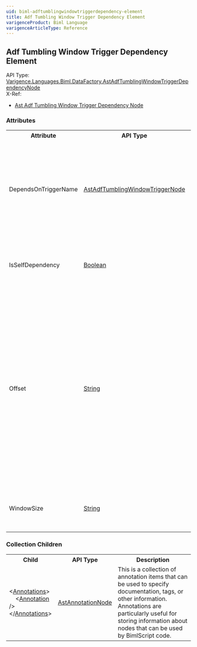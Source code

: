 ```yaml
---
uid: biml-adftumblingwindowtriggerdependency-element
title: Adf Tumbling Window Trigger Dependency Element
varigenceProduct: Biml Language
varigenceArticleType: Reference
---
```

## Adf Tumbling Window Trigger Dependency Element<div class="AssemblyInfoGroup"><div class="CrossReferenceGroup"><div class="CrossReferenceHeader">API Type:</div><div class="CrossReferenceValue"><a href="../api-reference/Varigence.Languages.Biml.DataFactory.AstAdfTumblingWindowTriggerDependencyNode.html">Varigence.Languages.Biml.DataFactory.AstAdfTumblingWindowTriggerDependencyNode</a></div></div><div class="CrossReferenceGroup"><div class="CrossReferenceHeader">X-Ref:</div><ul class="xrefRow"><li><a class='xref' href ="Varigence.Languages.Biml.DataFactory.AstAdfTumblingWindowTriggerDependencyNode.html">Ast Adf Tumbling Window Trigger Dependency Node</a></li></ul></div></div><div class="AttributeGroup"><h3>Attributes</h3><table id="AttributeList" class="AttributeList"><tbody><tr><th class="AttributeNameColumnHeader">Attribute</th><th class="AttributeTypeColumnHeader">API Type</th><th class="AttributeDefaultColumnHeader">Default</th><th class="AttributeSummaryColumnHeader">Description</th></tr><tr class="ad0"><td class="AttributeName">DependsOnTriggerName</td><td class="AttributeType"><a href="../api-reference/Varigence.Languages.Biml.DataFactory.AstAdfTumblingWindowTriggerNode.html">AstAdfTumblingWindowTriggerNode</a></td><td class="AttributeDefault">&nbsp;</td><td class="AttributeSummary"><div class ="SummaryItem">Specifies a reference to the tumbling window trigger upon which the parent trigger execution is conditioned. This references an existing definiton.</div></td></tr><tr class="ad1"><td class="AttributeName">IsSelfDependency</td><td class="AttributeType"><a href="https://msdn.microsoft.com/en-us/library/System.Boolean.aspx">Boolean</a></td><td class="AttributeDefault">False</td><td class="AttributeSummary"><div class ="SummaryItem">Specify this property if you would like this dependency to be a self dependency. </div></td></tr><tr class="ad0"><td class="AttributeName">Offset</td><td class="AttributeType"><a href="https://msdn.microsoft.com/en-us/library/System.String.aspx">String</a></td><td class="AttributeDefault">&nbsp;</td><td class="AttributeSummary"><div class ="SummaryItem">Windows authentication user.Offset of the dependency trigger. This should be Time-Span formatted, with both negative and positive values permitted. Offset is mandatory if the trigger is depending on itself otherwise it is optional. Self-dependency must be a negative value. </div></td></tr><tr class="ad1"><td class="AttributeName">WindowSize</td><td class="AttributeType"><a href="https://msdn.microsoft.com/en-us/library/System.String.aspx">String</a></td><td class="AttributeDefault">&nbsp;</td><td class="AttributeSummary"><div class ="SummaryItem">Timespan formatted size of the tumbling window dependency. </div></td></tr></tbody></table></div><div class="ChildGroup">### Collection Children<table id="ChildList" class="ChildList"><tbody><tr><th class="ChildNameColumnHeader">Child</th><th class="ChildTypeColumnHeader">API Type</th><th class="ChildSummaryColumnHeader">Description</th></tr><tr class="cd0"><td class="ChildName"><span class="punc">&lt;</span><a href=Varigence.Languages.Biml.AstNode_Annotations.html">Annotations</a><span class="punc">&gt;</span><br />&nbsp;&nbsp;&nbsp;&nbsp;<span class="punc">&lt;</span><a href=Varigence.Languages.Biml.AstAnnotationNode.html">Annotation</a> <span class="punc">/&gt;</span><br /><span class="punc">&lt;/</span><a href=Varigence.Languages.Biml.AstNode_Annotations.html">Annotations</a><span class="punc">&gt;</span></td><td class="ChildType"><a href="../api-reference/Varigence.Languages.Biml.AstAnnotationNode.html">AstAnnotationNode</a></td><td class="ChildSummary"><div class ="SummaryItem">This is a collection of annotation items that can be used to specify documentation, tags, or other information.  Annotations are particularly useful for storing information about nodes that can be used by BimlScript code. </div> </td></tr></tbody></table></div>